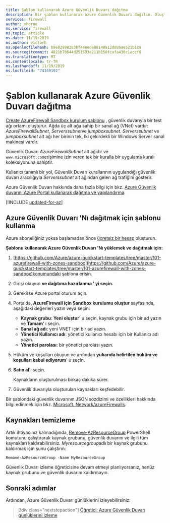 ```yaml
---
title: Şablon kullanarak Azure Güvenlik Duvarı dağıtma
description: Bir şablon kullanarak Azure Güvenlik Duvarı dağıtın. Oluşturulan ağın üç alt ağı olan bir VNet 'i vardır. İki çekirdekli iki çekirdekli Windows Server sanal makineleri dağıtılır.
services: firewall
author: vhorne
ms.service: firewall
ms.topic: article
ms.date: 11/19/2019
ms.author: victorh
ms.openlocfilehash: b9e82998283bf44eede88148a12d88aae521b1ca
ms.sourcegitcommit: 4821b7b644d251593e211b150fcafa430c1accf0
ms.translationtype: MT
ms.contentlocale: tr-TR
ms.lasthandoff: 11/19/2019
ms.locfileid: "74169192"
---
```

# <a name="deploy-azure-firewall-using-a-template"></a>Şablon kullanarak Azure Güvenlik Duvarı dağıtma

[Create AzureFirewall Sandbox kurulum şablonu](https://github.com/Azure/azure-quickstart-templates/tree/master/101-azurefirewall-with-zones-sandbox) , güvenlik duvarıyla bir test ağı ortamı oluşturur. Ağda üç alt ağa sahip bir sanal ağ (VNet) vardır: *AzureFirewallSubnet*, *Serverssubnet*ve *jumpboxsubnet*. *Serverssubnet* ve *jumpboxsubnet* alt ağı her birinin tek, Iki çekirdekli bir Windows Server sanal makinesi vardır.

Güvenlik Duvarı *AzureFirewallSubnet* alt ağıdır ve `www.microsoft.com`erişimine izin veren tek bir kuralla bir uygulama kuralı koleksiyonuna sahiptir.

Kullanıcı tanımlı bir yol, Güvenlik Duvarı kurallarının uygulandığı güvenlik duvarı aracılığıyla *Serverssubnet* alt ağından gelen ağ trafiğini gösterir.

Azure Güvenlik Duvarı hakkında daha fazla bilgi için bkz. [Azure Güvenlik duvarını Azure Portal kullanarak dağıtma ve yapılandırma](tutorial-firewall-deploy-portal.md).


[!INCLUDE [updated-for-az](../../includes/updated-for-az.md)]

## <a name="use-the-template-to-deploy-azure-firewall"></a>Azure Güvenlik Duvarı 'Nı dağıtmak için şablonu kullanma

Azure aboneliğiniz yoksa başlamadan önce [ücretsiz bir hesap](https://azure.microsoft.com/free/?WT.mc_id=A261C142F) oluşturun.

**Şablonu kullanarak Azure Güvenlik Duvarı 'Nı yüklemek ve dağıtmak için:**

1. [https://github.com/Azure/azure-quickstart-templates/tree/master/101-azurefirewall-with-zones-sandbox](https://github.com/Azure/azure-quickstart-templates/tree/master/101-azurefirewall-with-zones-sandbox)konumundaki şablona erişin.
   
1. Girişi okuyun **ve dağıtıma hazırlanma ' yi seçin.**
   
1. Gerekirse Azure portal oturum açın. 

1. Portalda, **AzureFirewall için Sandbox kurulumu oluştur** sayfasında, aşağıdaki değerleri yazın veya seçin:
   
   - **Kaynak grubu**: **Yeni oluştur**' u seçin, kaynak grubu için bir ad yazın ve **Tamam**' ı seçin. 
   - **Sanal ağ adı**: yeni VNET için bir ad yazın. 
   - **Yönetici Kullanıcı adı**: yönetici kullanıcı hesabı için bir Kullanıcı adı yazın.
   - **Yönetici parolası**: bir yönetici parolası yazın. 
   
1. Hüküm ve koşulları okuyun ve ardından **yukarıda belirtilen hüküm ve koşulları kabul ediyorum**' u seçin.
   
1. **Satın al**'ı seçin.
   
   Kaynakların oluşturulması birkaç dakika sürer. 
   
1. Güvenlik duvarıyla oluşturulan kaynakları keşfedebilir. 

Bir şablondaki güvenlik duvarının JSON sözdizimi ve özellikleri hakkında bilgi edinmek için bkz. [Microsoft. Network/azureFirewalls](/azure/templates/microsoft.network/azurefirewalls).

## <a name="clean-up-resources"></a>Kaynakları temizleme

Artık ihtiyacınız kalmadığında, [Remove-AzResourceGroup](/powershell/module/az.resources/remove-azresourcegroup) PowerShell komutunu çalıştırarak kaynak grubunu, güvenlik duvarını ve ilgili tüm kaynakları kaldırabilirsiniz. *Myresourcegroup*adlı bir kaynak grubunu kaldırmak için şunu çalıştırın: 

```azurepowershell-interactive
Remove-AzResourceGroup -Name MyResourceGroup
```
Güvenlik Duvarı izleme öğreticisine devam etmeyi planlıyorsanız, henüz kaynak grubunu ve güvenlik duvarını kaldırmayın. 

## <a name="next-steps"></a>Sonraki adımlar

Ardından, Azure Güvenlik Duvarı günlüklerini izleyebilirsiniz:

> [!div class="nextstepaction"]
> [Öğretici: Azure Güvenlik Duvarı günlüklerini izleme](./tutorial-diagnostics.md)
